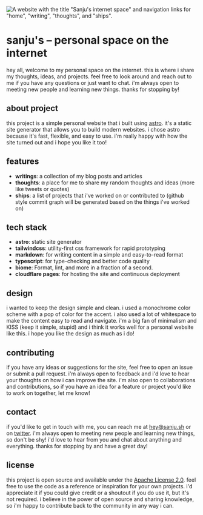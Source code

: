 ![ A website with the title "Sanju's internet space" and navigation links for "home", "writing", "thoughts", and "ships".](https://github.com/Spikeysanju/sanju.sh/assets/23400022/ff3120ee-281b-4607-995e-bc2e8f9edef6)

# sanju's – personal space on the internet
hey all, welcome to my personal space on the internet. this is where i share my thoughts, ideas, and projects. feel free to look around and reach out to me if you have any questions or just want to chat. i'm always open to meeting new people and learning new things. thanks for stopping by! 

## about project
this project is a simple personal website that i built using [astro](https://astro.build/). it's a static site generator that allows you to build modern websites. i chose astro because it's fast, flexible, and easy to use. i'm really happy with how the site turned out and i hope you like it too!

## features
- **writings**: a collection of my blog posts and articles
- **thoughts**: a place for me to share my random thoughts and ideas (more like tweets or quotes)
- **ships**: a list of projects that i've worked on or contributed to (github style commit graph will be generated based on the things i've worked on)

## tech stack
- **astro**: static site generator
- **tailwindcss**: utility-first css framework for rapid prototyping
- **markdown**: for writing content in a simple and easy-to-read format
- **typescript**: for type-checking and better code quality 
- **biome**: Format, lint, and more in a fraction of a second.
- **cloudflare pages**: for hosting the site and continuous deployment

## design
i wanted to keep the design simple and clean. i used a monochrome color scheme with a pop of color for the accent. i also used a lot of whitespace to make the content easy to read and navigate. i'm a big fan of minimalism and KISS (keep it simple, stupid) and i think it works well for a personal website like this. i hope you like the design as much as i do!

## contributing
if you have any ideas or suggestions for the site, feel free to open an issue or submit a pull request. i'm always open to feedback and i'd love to hear your thoughts on how i can improve the site. i'm also open to collaborations and contributions, so if you have an idea for a feature or project you'd like to work on together, let me know!

## contact
if you'd like to get in touch with me, you can reach me at [hey@sanju.sh](mailto:hey@sanju.sh) or on [twitter](https://twitter.com/spikeysanju). i'm always open to meeting new people and learning new things, so don't be shy! i'd love to hear from you and chat about anything and everything. thanks for stopping by and have a great day! 

## license
this project is open source and available under the [Apache License 2.0](https://www.apache.org/licenses/LICENSE-2.0). feel free to use the code as a reference or inspiration for your own projects. i'd appreciate it if you could give credit or a shoutout if you do use it, but it's not required. i believe in the power of open source and sharing knowledge, so i'm happy to contribute back to the community in any way i can.

